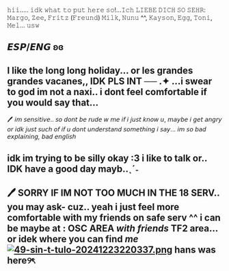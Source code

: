𝚑𝚒𝚒..... 𝚒𝚍𝚔 𝚠𝚑𝚊𝚝 𝚝𝚘 𝚙𝚞𝚝 𝚑𝚎𝚛𝚎 𝚜𝚘!...𝙸𝚌𝚑 𝙻𝙸𝙴𝙱𝙴 𝙳𝙸𝙲𝙷 𝚂𝙾 𝚂𝙴𝙷𝚁: 𝙼𝚊𝚛𝚐𝚘, 𝚉𝚎𝚎, 𝙵𝚛𝚒𝚝𝚣 (𝙵𝚛𝚎𝚞𝚗𝚍) 𝙼𝚒𝚕𝚔, 𝙽𝚞𝚗𝚞 ^^, 𝙺𝚊𝚢𝚜𝚘𝚗, 𝙴𝚐𝚐, 𝚃𝚘𝚗𝚒, 𝙼𝚎𝚕... 𝚞𝚜𝚠

𝙀𝙎𝙋/𝙀𝙉𝙂 ʚɞ
---
I like the long long holiday... or les grandes grandes vacanes,, IDK PLS INT ── .✦
...i swear to god im not a naxi.. i dont feel comfortable if you would say that...
----            
🖊 𝘪𝘮 𝘴𝘦𝘯𝘴𝘪𝘵𝘪𝘷𝘦.. 𝘴𝘰 𝘥𝘰𝘯𝘵 𝘣𝘦 𝘳𝘶𝘥𝘦 𝘸 𝘮𝘦 𝘪𝘧 𝘪 𝘫𝘶𝘴𝘵 𝘬𝘯𝘰𝘸 𝘶, 𝘮𝘢𝘺𝘣𝘦 𝘪 𝘨𝘦𝘵 𝘢𝘯𝘨𝘳𝘺 𝘰𝘳 𝘪𝘥𝘬 𝘫𝘶𝘴𝘵 𝘴𝘶𝘤𝘩 𝘰𝘧 𝘪𝘧 𝘶 𝘥𝘰𝘯𝘵 𝘶𝘯𝘥𝘦𝘳𝘴𝘵𝘢𝘯𝘥 𝘴𝘰𝘮𝘦𝘵𝘩𝘪𝘯𝘨 𝘪 𝘴𝘢𝘺... 𝘪𝘮 𝘴𝘰 *𝘣𝘢𝘥 𝘦𝘹𝘱𝘭𝘢𝘪𝘯𝘪𝘯𝘨, 𝘣𝘢𝘥 𝘦𝘯𝘨𝘭𝘪𝘴𝘩*

 idk im trying to be silly okay :3 i like to talk or.. IDK have a good day mayb..ˎˊ˗
------
 🖊 SORRY IF IM NOT TOO MUCH IN THE 18 SERV.. you may ask- cuz.. yeah i just feel more comfortable with my friends on safe serv ^^
      i can be maybe at : OSC AREA    *with friends* TF2 area... or idek where you can find *me*
[![49-sin-t-tulo-20241223220337.png](https://i.postimg.cc/Y090rDQ6/49-sin-t-tulo-20241223220337.png)](https://postimg.cc/Vrxm4RGv)
hans was here୨ৎ
---

